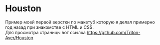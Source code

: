 # Houston
Пример моей первой верстки по макетуб которую я делал примерно год назад при знакомстве с HTML и CSS. <br>
Для просмотра страницы вот ссылка https://github.com/Triton-Aver/Houston
